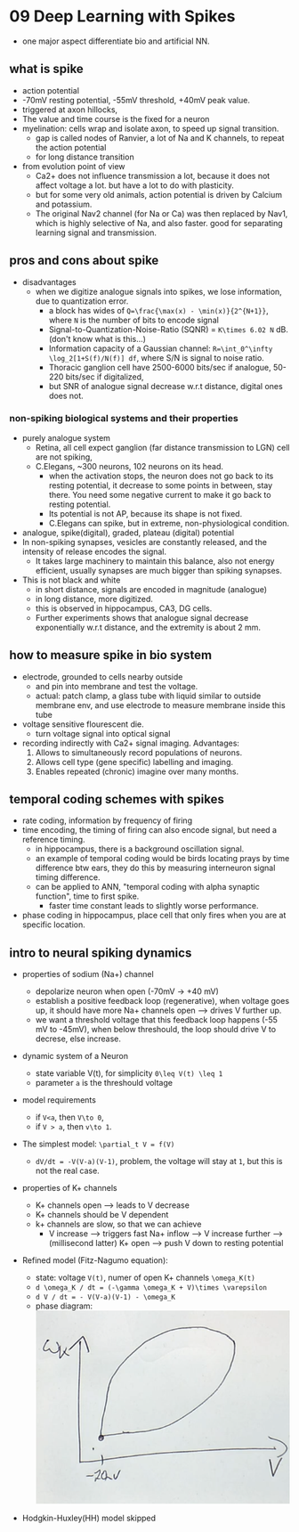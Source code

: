 # 09 Deep Learning with Spikes
- one major aspect differentiate bio and artificial NN.
## what is spike
- action potential
- -70mV resting potential, -55mV threshold, +40mV peak value.
- triggered at axon hillocks,
- The value and time course is the fixed for a neuron
- myelination: cells wrap and isolate axon, to speed up signal transition.
    - gap is called nodes of Ranvier, a lot of Na and K channels, to repeat the action potential
    - for long distance transition
- from evolution point of view
    - Ca2+ does not influence transmission a lot, because it does not affect voltage a lot. but have a lot to do with plasticity.
    - but for some very old animals, action potential is driven by Calcium and potassium. 
    - The original Nav2 channel (for Na or Ca) was then replaced by Nav1, which is highly selective of Na, and also faster. good for separating learning signal and transmission. 

## pros and cons about spike
- disadvantages
    - when we digitize analogue signals into spikes, we lose information, due to quantization error. 
        - a block has wides of ``Q=\frac{\max(x) - \min(x)}{2^{N+1}}``, where ``N`` is the number of bits to encode signal
        - Signal-to-Quantization-Noise-Ratio (SQNR) = ``K\times 6.02 N`` dB. (don't know what is this...)
        - Information capacity of a Gaussian channel: ``R=\int_0^\infty \log_2[1+S(f)/N(f)] df``, where S/N is signal to noise ratio.
        - Thoracic ganglion cell have 2500-6000 bits/sec if analogue, 50-220 bits/sec if digitalized,
        - but SNR of analogue signal decrease w.r.t distance, digital ones does not.

    
### non-spiking biological systems and their properties
- purely analogue system
    - Retina, all cell expect ganglion (far distance transmission to LGN) cell are not spiking, 
    - C.Elegans, ~300 neurons, 102 neurons on its head.
        - when the activation stops, the neuron does not go back to its resting potential, it decrease to some points in between, stay there. You need some negative current to make it go back to resting potential.
        - Its potential is not AP, because its shape is not fixed.
        - C.Elegans can spike, but in extreme, non-physiological condition.
- analogue, spike(digital), graded, plateau (digital) potential
- In non-spiking synapses, vesicles are constantly released, and the intensity of release encodes the signal. 
    - It takes large machinery to  maintain this balance, also not energy efficient, usually synapses are much bigger than spiking synapses.
- This is not black and white
    - in short distance, signals are encoded in magnitude (analogue)
    - in long distance, more digitized.
    - this is observed in hippocampus, CA3, DG cells.
    - Further experiments shows that analogue signal decrease exponentially w.r.t distance, and the extremity is about 2 mm.

##  how to measure spike in bio system
- electrode, grounded to cells nearby outside
    - and pin into membrane and test the voltage.
    - actual: patch clamp, a glass tube with liquid similar to outside membrane env, and use electrode to measure membrane inside this tube
- voltage sensitive flourescent die.
    - turn voltage signal into optical signal
- recording indirectly with Ca2+ signal imaging. Advantages: 
    1. Allows to simultaneously record populations of neurons.
    2. Allows cell type (gene specific) labelling and imaging.
    3. Enables repeated (chronic) imagine over many months.


## temporal coding schemes with spikes
- rate coding, information by frequency of firing
- time encoding, the timing of firing can also encode signal, but need a reference timing.
    - in hippocampus, there is a background oscillation signal.
    - an example of temporal coding would be birds locating prays by time difference btw ears, they do this by measuring interneuron signal timing difference.
    - can be applied to ANN, "temporal coding with alpha synaptic function", time to first spike.
        - faster time constant leads to slightly worse performance.
- phase coding in hippocampus, place cell that only fires when you are at specific location.


## intro to neural spiking dynamics
- properties of sodium (Na+) channel
    - depolarize neuron when open (-70mV -> +40 mV)
    - establish a positive feedback loop (regenerative), when voltage goes up, it should have more Na+ channels open --> drives V further up.
    - we want a threshold voltage that this feedback loop happens (-55 mV to -45mV), when below threshould, the loop should drive V to decrese, else increase.
- dynamic system of a Neuron
    - state variable V(t), for simplicity ``0\leq V(t) \leq 1``
    - parameter ``a`` is the threshould voltage
- model requirements
    - if ``V<a``, then ``V\to 0``,
    - if ``V > a``, then ``v\to 1``.
- The simplest model: ``\partial_t V = f(V)``
    - ``dV/dt = -V(V-a)(V-1)``, problem, the voltage will stay at ``1``, but this is not the real case.
- properties of K+ channels
    - K+ channels open --> leads to V decrease
    - K+ channels should be V dependent
    - k+ channels are slow, so that we can achieve
        - V increase --> triggers fast Na+ inflow --> V increase further  --> (millisecond latter) K+ open --> push V down to resting potential
- Refined model (Fitz-Nagumo equation):
    - state: voltage ``V(t)``, numer of open K+ channels ``\omega_K(t)``
    - ``d \omega_K / dt = (-\gamma \omega_K + V)\times \varepsilon``
    - ``d V / dt = - V(V-a)(V-1) - \omega_K``
    - phase diagram:![-c300](media/16757126931921.png)

- Hodgkin-Huxley(HH) model skipped


